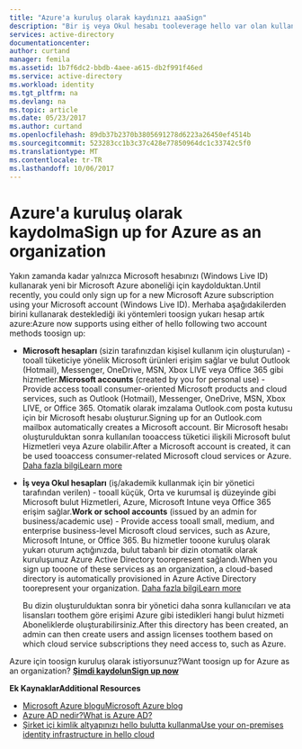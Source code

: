 ```yaml
---
title: "Azure'a kuruluş olarak kaydınızı aaaSign"
description: "Bir iş veya Okul hesabı tooleverage hello var olan kullanıcı hesaplarını, ilkeler, ayarlar veya zaten varsa ve kuruluşunuzun şirket içi kimlik altyapınızı ve Azure AD arasındaki verimliliği artırmak şirket içi sunucu dağıtımları nasıl kullanabileceğinizi öğrenin."
services: active-directory
documentationcenter: 
author: curtand
manager: femila
ms.assetid: 1b7f6dc2-bbdb-4aee-a615-db2f991f46ed
ms.service: active-directory
ms.workload: identity
ms.tgt_pltfrm: na
ms.devlang: na
ms.topic: article
ms.date: 05/23/2017
ms.author: curtand
ms.openlocfilehash: 89db37b2370b3805691278d6223a26450ef4514b
ms.sourcegitcommit: 523283cc1b3c37c428e77850964dc1c33742c5f0
ms.translationtype: MT
ms.contentlocale: tr-TR
ms.lasthandoff: 10/06/2017
---
```

# <a name="sign-up-for-azure-as-an-organization"></a><span data-ttu-id="fde6b-103">Azure'a kuruluş olarak kaydolma</span><span class="sxs-lookup"><span data-stu-id="fde6b-103">Sign up for Azure as an organization</span></span>
<span data-ttu-id="fde6b-104">Yakın zamanda kadar yalnızca Microsoft hesabınızı (Windows Live ID) kullanarak yeni bir Microsoft Azure aboneliği için kaydolduktan.</span><span class="sxs-lookup"><span data-stu-id="fde6b-104">Until recently, you could only sign up for a new Microsoft Azure subscription using your Microsoft account (Windows Live ID).</span></span> <span data-ttu-id="fde6b-105">Merhaba aşağıdakilerden birini kullanarak desteklediği iki yöntemleri toosign yukarı hesap artık azure:</span><span class="sxs-lookup"><span data-stu-id="fde6b-105">Azure now supports using either of hello following two account methods toosign up:</span></span>

* <span data-ttu-id="fde6b-106">**Microsoft hesapları** (sizin tarafınızdan kişisel kullanım için oluşturulan) - tooall tüketiciye yönelik Microsoft ürünleri erişim sağlar ve bulut Outlook (Hotmail), Messenger, OneDrive, MSN, Xbox LIVE veya Office 365 gibi hizmetler.</span><span class="sxs-lookup"><span data-stu-id="fde6b-106">**Microsoft accounts** (created by you for personal use) - Provide access tooall consumer-oriented Microsoft products and cloud services, such as Outlook (Hotmail), Messenger, OneDrive, MSN, Xbox LIVE, or Office 365.</span></span> <span data-ttu-id="fde6b-107">Otomatik olarak imzalama Outlook.com posta kutusu için bir Microsoft hesabı oluşturur.</span><span class="sxs-lookup"><span data-stu-id="fde6b-107">Signing up for an Outlook.com mailbox automatically creates a Microsoft account.</span></span> <span data-ttu-id="fde6b-108">Bir Microsoft hesabı oluşturulduktan sonra kullanılan tooaccess tüketici ilişkili Microsoft bulut Hizmetleri veya Azure olabilir.</span><span class="sxs-lookup"><span data-stu-id="fde6b-108">After a Microsoft account is created, it can be used tooaccess consumer-related Microsoft cloud services or Azure.</span></span> [<span data-ttu-id="fde6b-109">Daha fazla bilgi</span><span class="sxs-lookup"><span data-stu-id="fde6b-109">Learn more</span></span>](http://www.microsoft.com/account/default.aspx)
* <span data-ttu-id="fde6b-110">**İş veya Okul hesapları** (iş/akademik kullanmak için bir yönetici tarafından verilen) - tooall küçük, Orta ve kurumsal iş düzeyinde gibi Microsoft bulut Hizmetleri, Azure, Microsoft Intune veya Office 365 erişim sağlar.</span><span class="sxs-lookup"><span data-stu-id="fde6b-110">**Work or school accounts** (issued by an admin for business/academic use) - Provide access tooall small, medium, and enterprise business-level Microsoft cloud services, such as Azure, Microsoft Intune, or Office 365.</span></span> <span data-ttu-id="fde6b-111">Bu hizmetler tooone kuruluş olarak yukarı oturum açtığınızda, bulut tabanlı bir dizin otomatik olarak kuruluşunuz Azure Active Directory toorepresent sağlandı.</span><span class="sxs-lookup"><span data-stu-id="fde6b-111">When you sign up tooone of these services as an organization, a cloud-based directory is automatically provisioned in Azure Active Directory toorepresent your organization.</span></span> [<span data-ttu-id="fde6b-112">Daha fazla bilgi</span><span class="sxs-lookup"><span data-stu-id="fde6b-112">Learn more</span></span>](active-directory-administer.md)
  
    <span data-ttu-id="fde6b-113">Bu dizin oluşturulduktan sonra bir yönetici daha sonra kullanıcıları ve ata lisansları toothem göre erişimi Azure gibi istedikleri hangi bulut hizmeti Aboneliklerde oluşturabilirsiniz.</span><span class="sxs-lookup"><span data-stu-id="fde6b-113">After this directory has been created, an admin can then create users and assign licenses toothem based on which cloud service subscriptions they need access to, such as Azure.</span></span>

<span data-ttu-id="fde6b-114">Azure için toosign kuruluş olarak istiyorsunuz?</span><span class="sxs-lookup"><span data-stu-id="fde6b-114">Want toosign up for Azure as an organization?</span></span> [<span data-ttu-id="fde6b-115">**Şimdi kaydolun**</span><span class="sxs-lookup"><span data-stu-id="fde6b-115">**Sign up now**</span></span>](https://azure.microsoft.com/pricing/purchase-options/)

<span data-ttu-id="fde6b-116">**Ek Kaynaklar**</span><span class="sxs-lookup"><span data-stu-id="fde6b-116">**Additional Resources**</span></span>

* [<span data-ttu-id="fde6b-117">Microsoft Azure blogu</span><span class="sxs-lookup"><span data-stu-id="fde6b-117">Microsoft Azure blog</span></span>](https://azure.microsoft.com/blog/)
* [<span data-ttu-id="fde6b-118">Azure AD nedir?</span><span class="sxs-lookup"><span data-stu-id="fde6b-118">What is Azure AD?</span></span>](active-directory-whatis.md)
* [<span data-ttu-id="fde6b-119">Şirket içi kimlik altyapınızı hello bulutta kullanma</span><span class="sxs-lookup"><span data-stu-id="fde6b-119">Use your on-premises identity infrastructure in hello cloud</span></span>](active-directory-aadconnect.md)

